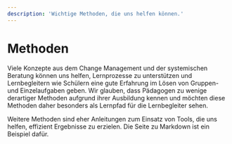 ```yaml
---
description: 'Wichtige Methoden, die uns helfen können.'
---
```


# Methoden

Viele Konzepte aus dem Change Management und der systemischen Beratung können uns helfen, Lernprozesse zu unterstützen und Lernbegleitern wie Schülern eine gute Erfahrung im Lösen von Gruppen- und Einzelaufgaben geben. Wir glauben, dass Pädagogen zu wenige derartiger Methoden aufgrund ihrer Ausbildung kennen und möchten diese Methoden daher besonders als Lernpfad für die Lernbegleiter sehen.

Weitere Methoden sind eher Anleitungen zum Einsatz von Tools, die uns helfen, effizient Ergebnisse zu erzielen. Die Seite zu Markdown ist ein Beispiel dafür.

